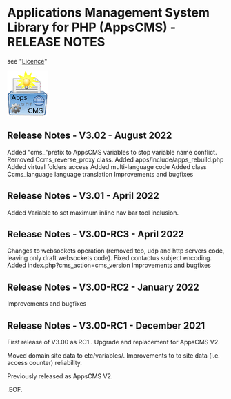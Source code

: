 Applications Management System Library for PHP (AppsCMS) - RELEASE NOTES
========================================================================
see "[Licence](index.php?cms_action=cms_text_view&uri=cms%2FLICENCE.txt)"
<!-- SVN Build: $Id: ReleaseNotes.md 2744 2022-08-17 11:08:59Z robert0609 $ -->

![AppsCMS Logo](cms/images/AppsCMS_logo_small.gif)

Release Notes - V3.02 - August 2022
----------------------------------
Added "cms_"prefix to AppsCMS variables to stop variable name conflict.
Removed Ccms_reverse_proxy class.
Added apps/include/apps_rebuild.php
Added virtual folders access
Added multi-language code
Added class Ccms_language language translation
Improvements and bugfixes

Release Notes - V3.01 - April 2022
----------------------------------
Added Variable to set maximum inline nav bar tool inclusion.

Release Notes - V3.00-RC3 - April 2022
------------------------------------------
Changes to websockets operation (removed tcp, udp and http servers code, leaving only draft websockets code).
Fixed contactus subject encoding.
Added index.php?cms_action=cms_version
Improvements and bugfixes

Release Notes - V3.00-RC2 - January 2022
-----------------------------------------
Improvements and bugfixes

Release Notes - V3.00-RC1 - December 2021
-----------------------------------------
First release of V3.00 as RC1..
Upgrade and replacement for AppsCMS V2.

Moved domain site data to etc/variables/.
Improvements to to site data (i.e. access counter) reliability.

Previously released as AppsCMS V2.

.EOF.
